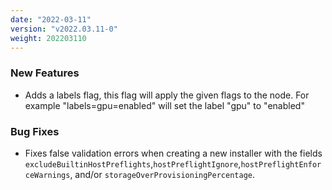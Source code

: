 ```yaml
---
date: "2022-03-11"
version: "v2022.03.11-0"
weight: 202203110
---
```


### <span class="label label-green">New Features</span>
- Adds a labels flag, this flag will apply the given flags to the node. For example \"labels=gpu=enabled\" will set the label \"gpu\" to \"enabled\"

### <span class="label label-orange">Bug Fixes</span>
- Fixes false validation errors when creating a new installer with the fields `excludeBuiltinHostPreflights`,`hostPreflightIgnore`,`hostPreflightEnforceWarnings`, and/or `storageOverProvisioningPercentage`.
